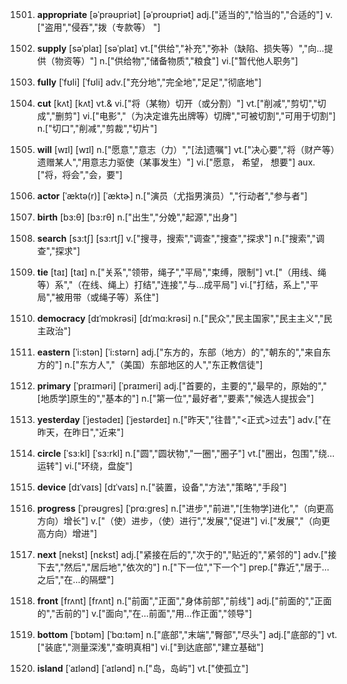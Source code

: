 1501. **appropriate**
[əˈprəʊpriət]  [əˈproʊpriət]
adj.["适当的","恰当的","合适的"]  v.["盗用","侵吞","拨（专款等） "]  

1502. **supply**
[səˈplaɪ]  [səˈplaɪ]
vt.["供给","补充","弥补（缺陷、损失等）","向…提供（物资等）"]  n.["供给物","储备物质","粮食"]  vi.["暂代他人职务"]  

1503. **fully**
[ˈfʊli]  [ˈfʊli]
adv.["充分地","完全地","足足","彻底地"]  

1504. **cut**
[kʌt]  [kʌt]
vt.& vi.["将（某物）切开（或分割）"]  vt.["削减","剪切","切成","删剪"]  vi.["电影","（为决定谁先出牌等）切牌","可被切割","可用于切割"]  n.["切口","削减","剪裁","切片"]  

1505. **will**
[wɪl]  [wɪl]
n.["愿意","意志（力）","[法]遗嘱"]  vt.["决心要","将（财产等）遗赠某人","用意志力驱使（某事发生）"]  vi.["愿意， 希望， 想要"]  aux.["将，将会","会，要"]  

1506. **actor**
[ˈæktə(r)]  [ˈæktɚ]
n.["演员（尤指男演员）","行动者","参与者"]  

1507. **birth**
[bɜ:θ]  [bɜ:rθ]
n.["出生","分娩","起源","出身"]  

1508. **search**
[sɜ:tʃ]  [sɜ:rtʃ]
v.["搜寻，搜索","调查","搜查","探求"]  n.["搜索","调查","探求"]  

1509. **tie**
[taɪ]  [taɪ]
n.["关系","领带，绳子","平局","束缚，限制"]  vt.["（用线、绳等）系","（在线、绳上）打结","连接","与…成平局"]  vi.["打结，系上","平局","被用带（或绳子等）系住"]  

1510. **democracy**
[dɪˈmɒkrəsi]  [dɪˈmɑ:krəsi]
n.["民众","民主国家","民主主义","民主政治"]  

1511. **eastern**
[ˈi:stən]  [ˈi:stərn]
adj.["东方的，东部（地方）的","朝东的","来自东方的"]  n.["东方人","（美国）东部地区的人","东正教信徒"]  

1512. **primary**
[ˈpraɪməri]  [ˈpraɪmeri]
adj.["首要的，主要的","最早的，原始的","[地质学]原生的","基本的"]  n.["第一位","最好者","要素","候选人提拔会"]  

1513. **yesterday**
[ˈjestədeɪ]  [ˈjestərdeɪ]
n.["昨天","往昔","<正式>过去"]  adv.["在昨天，在昨日","近来"]  

1514. **circle**
[ˈsɜ:kl]  [ˈsɜ:rkl]
n.["圆","圆状物","一圈","圈子"]  vt.["圈出，包围","绕…运转"]  vi.["环绕，盘旋"]  

1515. **device**
[dɪˈvaɪs]  [dɪˈvaɪs]
n.["装置，设备","方法","策略","手段"]  

1516. **progress**
[ˈprəʊgres]  [ˈprɑ:gres]
n.["进步","前进","[生物学]进化","（向更高方向）增长"]  v.["（使）进步，（使）进行","发展","促进"]  vi.["发展","（向更高方向）增进"]  

1517. **next**
[nekst]  [nɛkst]
adj.["紧接在后的","次于的","贴近的","紧邻的"]  adv.["接下去","然后","居后地","依次的"]  n.["下一位","下一个"]  prep.["靠近","居于…之后","在…的隔壁"]  

1518. **front**
[frʌnt]  [frʌnt]
n.["前面","正面","身体前部","前线"]  adj.["前面的","正面的","舌前的"]  v.["面向","在…前面","用…作正面","领导"]  

1519. **bottom**
[ˈbɒtəm]  [ˈbɑ:təm]
n.["底部","末端","臀部","尽头"]  adj.["底部的"]  vt.["装底","测量深浅","查明真相"]  vi.["到达底部","建立基础"]  

1520. **island**
[ˈaɪlənd]  [ˈaɪlənd]
n.["岛，岛屿"]  vt.["使孤立"]  

